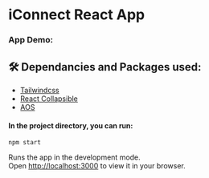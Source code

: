 # iConnect React App 
### App Demo: 
## 🛠️ Dependancies and Packages used:
* [Tailwindcss](https://tailwindcss.com/)
* [React Collapsible](https://www.npmjs.com/package/react-collapsible)
* [AOS](https://michalsnik.github.io/aos/)

#### In the project directory, you can run:
 `npm start`

Runs the app in the development mode.\
Open [http://localhost:3000](http://localhost:3000) to view it in your browser.
